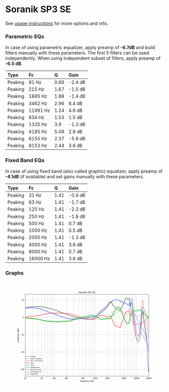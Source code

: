 # Soranik SP3 SE
See [usage instructions](https://github.com/jaakkopasanen/AutoEq#usage) for more options and info.

### Parametric EQs
In case of using parametric equalizer, apply preamp of **-6.7dB** and build filters manually
with these parameters. The first 5 filters can be used independently.
When using independent subset of filters, apply preamp of **-6.5 dB**.

| Type    | Fc       |    Q | Gain    |
|:--------|:---------|:-----|:--------|
| Peaking | 91 Hz    | 0.66 | -2.4 dB |
| Peaking | 215 Hz   | 1.67 | -1.5 dB |
| Peaking | 1885 Hz  | 1.88 | -1.4 dB |
| Peaking | 3462 Hz  | 2.96 | 6.4 dB  |
| Peaking | 11991 Hz | 1.24 | 4.6 dB  |
| Peaking | 834 Hz   | 1.53 | 1.5 dB  |
| Peaking | 1335 Hz  | 3.9  | -1.3 dB |
| Peaking | 4185 Hz  | 5.08 | 2.8 dB  |
| Peaking | 6155 Hz  | 2.37 | -5.9 dB |
| Peaking | 8153 Hz  | 2.44 | 3.6 dB  |

### Fixed Band EQs
In case of using fixed band (also called graphic) equalizer, apply preamp of **-4.1dB**
(if available) and set gains manually with these parameters.

| Type    | Fc       |    Q | Gain    |
|:--------|:---------|:-----|:--------|
| Peaking | 31 Hz    | 1.41 | -0.4 dB |
| Peaking | 63 Hz    | 1.41 | -1.7 dB |
| Peaking | 125 Hz   | 1.41 | -2.2 dB |
| Peaking | 250 Hz   | 1.41 | -1.8 dB |
| Peaking | 500 Hz   | 1.41 | 0.7 dB  |
| Peaking | 1000 Hz  | 1.41 | 0.5 dB  |
| Peaking | 2000 Hz  | 1.41 | -1.3 dB |
| Peaking | 4000 Hz  | 1.41 | 3.8 dB  |
| Peaking | 8000 Hz  | 1.41 | 0.7 dB  |
| Peaking | 16000 Hz | 1.41 | 3.8 dB  |

### Graphs
![](./Soranik%20SP3%20SE.png)